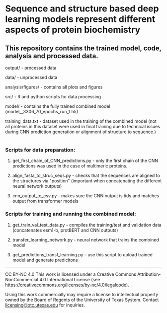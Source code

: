 # Sequence and structure based deep learning models represent different aspects of protein biochemistry
## This repository contains the trained model, code, analysis and processed data.

output/ - processed data

data/ - unprocessed data

analysis/figures/ - contains all plots and figures

src/ - R and python scripts for data processing

model/ - contains the fully trained combined model (model__3306_70_epochs_run_1.h5)

training_data.txt - dataset used in the training of the combined model (not all proteins in this dataset were used in final training due to technical issues during CNN prediction generation or alignment of structure to sequence.)
<br />
<br />

### Scripts for data preparation:

1) get_first_chain_of_CNN_predictions.py - only the first chain of the CNN predictions was used in the case of multimeric proteins. 

2) align_fasta_to_struc_seqs.py - checks that the sequences are aligned to the structures via "position" (important when concatenating the different neural network outputs)

3) cnn_output_to_csv.py - makes sure the CNN output is tidy and matches output from transformer models


### Scripts for training and running the combined model:

1) get_train_val_test_data.py - compiles the training/test and validation data (concatenates esm1-b, protBERT and CNN outputs)

2) transfer_learning_network.py - neural network that trains the combined model

3) get_predictions_transf_learning.py - use this script to upload trained model and generate predicitons

---

CC BY-NC 4.0 This work is licensed under a Creative Commons Attribution-NonCommercial 4.0 International License (see https://creativecommons.org/licenses/by-nc/4.0/legalcode).

Using this work commercially may require a license to intellectual property owned by the Board of Regents of the University of Texas System. Contact licensing@otc.utexas.edu for inquiries.

